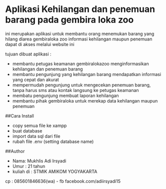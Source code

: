 # Aplikasi Kehilangan dan penemuan barang pada gembira loka zoo
ini merupakan aplikasi untuk membantu orang menemukan barang yang hilang diarea gembiraloka zoo
informasi kehilangan maupun penemuan dapat di akses melalui website ini

tujuan dibuat aplikasi :
- membantu petugas keamanan gembiralokazoo menginformasikan kehilangan dan penemuan barang
- membantu pengunjung yang kehilangan barang mendapatkan informasi yang cepat dan akurat
- mempermudah pengunjung untuk mengecekan penemuan barang, tanpa harus sms atau kontak langsung ke petugas keamanan
- membatu pengunjung membuat laporan kehilangan
- membantu pihak gembiraloka untuk merekap data kehilangan maupun penemuan

##Cara Install
- copy semua file ke xampp
- buat database
- import data sql dari file
- rubah file .env (setting database name)

##Author
- Nama: Mukhlis Adi Irsyadi
- Umur : 21 tahun
- kuliah di : STMIK AMIKOM YOGYAKARTA

cp : 085601846636(wa)
	- fb facebook.com/adiirsyadi15
